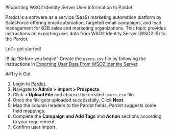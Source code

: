 #Exporting WSO2 Identity Server User Information to Pardot

Pardot is a software as a service (SaaS) marketing automation platform by SalesForce offering email automation,
targeted email campaigns, and lead management for B2B sales and marketing organizations. This topic provides 
instructions on exporting user data from WSO2 Identity Server (WSO2 IS) to the Pardot. 

Let's get started!

!!! tip "Before you begin!"
    Create the `users.csv` file by following the instructions in 
    [Exporting User Data From WSO2 Identity Server](../sync-account-overview).

##Try it Out

1. Login to [Pardot](https://pi.pardot.com/).
2. Navigate to **Admin > Import > Prospects**.
    <!--![import-prospect-in-paradot](../assets/img/tutorials/import-prospect-in-paradot.png) -->
3. Click **+ Upload File** and choose the created `users.csv` file.
    <!--![upload-file-in-paradot](../assets/img/tutorials/upload-file-in-paradot.png) -->
4. Once the file gets uploaded successfully, Click **Next**.
   <!-- ![proceed-after-file-uploading-paradot](../assets/img/tutorials/proceed-after-file-uploading-paradot.png) -->
5. Map the column headers to the Pardot fields. Pardot suggests some field mappings.
   <!-- ![map-fields-in-pardot](../assets/img/tutorials/map-fields-in-pardot.png) -->
6. Complete the **Campaign and Add Tags** and **Action** sections according to your requirement.
7. Confirm user import.
